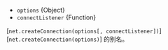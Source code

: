 <!-- YAML
added: v0.7.0
-->
* `options` {Object}
* `connectListener` {Function}

[`net.createConnection(options[, connectListener])`][`net.createConnection(options)`] 的别名。

